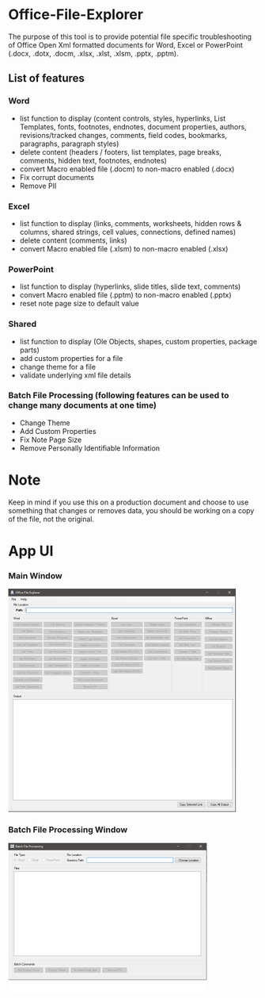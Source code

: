 # Office-File-Explorer

The purpose of this tool is to provide potential file specific troubleshooting of Office Open Xml formatted documents for Word, Excel or PowerPoint (.docx, .dotx, .docm, .xlsx, .xlst, .xlsm, .pptx, .pptm).

## List of features

### Word
* list function to display (content controls, styles, hyperlinks, List Templates, fonts, footnotes, endnotes, document properties, authors, revisions/tracked changes, comments, field codes, bookmarks, paragraphs, paragraph styles)
* delete content (headers / footers, list templates, page breaks, comments, hidden text, footnotes, endnotes)
* convert Macro enabled file (.docm) to non-macro enabled (.docx)
* Fix corrupt documents
* Remove PII

### Excel
* list function to display (links, comments, worksheets, hidden rows & columns, shared strings, cell values, connections, defined names)
* delete content (comments, links)
* convert Macro enabled file (.xlsm) to non-macro enabled (.xlsx) 

### PowerPoint
* list function to display (hyperlinks, slide titles, slide text, comments)
* convert Macro enabled file (.pptm) to non-macro enabled (.pptx)
* reset note page size to default value

### Shared
* list function to display (Ole Objects, shapes, custom properties, package parts)
* add custom properties for a file
* change theme for a file
* validate underlying xml file details

### Batch File Processing (following features can be used to change many documents at one time)
* Change Theme
* Add Custom Properties
* Fix Note Page Size
* Remove Personally Identifiable Information

# Note
Keep in mind if you use this on a production document and choose to use something that changes or removes data, you should be working on a copy of the file, not the original.  

# App UI

### Main Window
![image](https://github.com/desjarlais/desjarlais.github.io/blob/master/img/ofcmain.png?raw=true)

### Batch File Processing Window
![image](https://github.com/desjarlais/desjarlais.github.io/blob/master/img/ofcbatch.png?raw=true)
